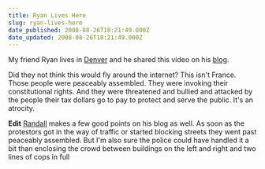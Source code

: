 ```yaml
---
title: Ryan Lives Here
slug: ryan-lives-here
date_published: 2008-08-26T18:21:49.000Z
date_updated: 2008-08-26T18:21:49.000Z
---
```


My friend Ryan lives in [Denver](http://www.denverpost.com/politicswestnews/ci_10307300) and he shared this video on his [blog](http://snapshots.ryanlinstrom.com/?p=5).

Did they not think this would fly around the internet? This isn't France. Those people were peaceably assembled. They were invoking their constitutional rights. And they were threatened and bullied and attacked by the people their tax dollars go to pay to protect and serve the public. It's an atrocity.

**Edit**
[Randall](http://randallpauljenkins.com/2008/08/27/protesting-and-holding-signs-on-street-corners/) makes a few good points on his blog as well. As soon as the protestors got in the way of traffic or started blocking streets they went past peaceably assembled. But I'm also sure the police could have handled it a bit than enclosing the crowd between buildings on the left and right and two lines of cops in full
